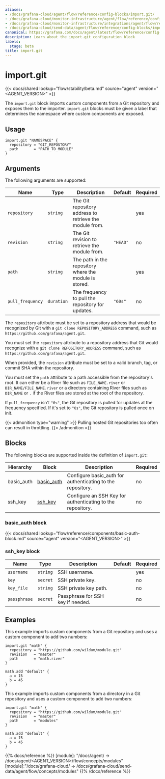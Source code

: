 ```yaml
---
aliases:
- /docs/grafana-cloud/agent/flow/reference/config-blocks/import.git/
- /docs/grafana-cloud/monitor-infrastructure/agent/flow/reference/config-blocks/import.git/
- /docs/grafana-cloud/monitor-infrastructure/integrations/agent/flow/reference/config-blocks/import.git/
- /docs/grafana-cloud/send-data/agent/flow/reference/config-blocks/import.git/
canonical: https://grafana.com/docs/agent/latest/flow/reference/config-blocks/import.git/
description: Learn about the import.git configuration block
labels:
  stage: beta
title: import.git
---
```


# import.git

{{< docs/shared lookup="flow/stability/beta.md" source="agent" version="<AGENT_VERSION>" >}}

The `import.git` block imports custom components from a Git repository and exposes them to the importer.
`import.git` blocks must be given a label that determines the namespace where custom components are exposed.

## Usage

```river
import.git "NAMESPACE" {
  repository = "GIT_REPOSTORY"
  path       = "PATH_TO_MODULE"
}
```

## Arguments

The following arguments are supported:

Name             | Type       | Description                                             | Default  | Required
-----------------|------------|---------------------------------------------------------|----------|---------
`repository`     | `string`   | The Git repository address to retrieve the module from. |          | yes
`revision`       | `string`   | The Git revision to retrieve the module from.           | `"HEAD"` | no
`path`           | `string`   | The path in the repository where the module is stored.  |          | yes
`pull_frequency` | `duration` | The frequency to pull the repository for updates.       | `"60s"`  | no

The `repository` attribute must be set to a repository address that would be
recognized by Git with a `git clone REPOSITORY_ADDRESS` command, such as
`https://github.com/grafana/agent.git`.

You must set the `repository` attribute to a repository address that Git would recognize
with a `git clone REPOSITORY_ADDRESS` command, such as `https://github.com/grafana/agent.git`.

When provided, the `revision` attribute must be set to a valid branch, tag, or
commit SHA within the repository.

You must set the `path` attribute to a path accessible from the repository's root.
It can either be a River file such as `FILE_NAME.river` or `DIR_NAME/FILE_NAME.river` or
a directory containing River files such as `DIR_NAME` or `.` if the River files are stored at the root
of the repository.

If `pull_frequency` isn't `"0s"`, the Git repository is pulled for updates at the frequency specified.
If it's set to `"0s"`, the Git repository is pulled once on init.

{{< admonition type="warning" >}}
Pulling hosted Git repositories too often can result in throttling.
{{< /admonition >}}

## Blocks

The following blocks are supported inside the definition of `import.git`:

Hierarchy  | Block          | Description                                                | Required
-----------|----------------|------------------------------------------------------------|---------
basic_auth | [basic_auth][] | Configure basic_auth for authenticating to the repository. | no
ssh_key    | [ssh_key][]    | Configure an SSH Key for authenticating to the repository. | no

### basic_auth block

{{< docs/shared lookup="flow/reference/components/basic-auth-block.md" source="agent" version="<AGENT_VERSION>" >}}

### ssh_key block

Name         | Type     | Description                       | Default | Required
-------------|----------|-----------------------------------|---------|---------
`username`   | `string` | SSH username.                     |         | yes
`key`        | `secret` | SSH private key.                  |         | no
`key_file`   | `string` | SSH private key path.             |         | no
`passphrase` | `secret` | Passphrase for SSH key if needed. |         | no

## Examples

This example imports custom components from a Git repository and uses a custom component to add two numbers:

```river
import.git "math" {
  repository = "https://github.com/wildum/module.git"
  revision   = "master"
  path       = "math.river"
}

math.add "default" {
  a = 15
  b = 45
}
```

This example imports custom components from a directory in a Git repository and uses a custom component to add two numbers:

```river
import.git "math" {
  repository = "https://github.com/wildum/module.git"
  revision   = "master"
  path       = "modules"
}

math.add "default" {
  a = 15
  b = 45
}
```

[basic_auth]: #basic_auth-block
[ssh_key]: #ssh_key-block

{{% docs/reference %}}
[module]: "/docs/agent/ -> /docs/agent/<AGENT_VERSION>/flow/concepts/modules"
[module]:"/docs/grafana-cloud/ -> /docs/grafana-cloud/send-data/agent/flow/concepts/modules"
{{% /docs/reference %}}
